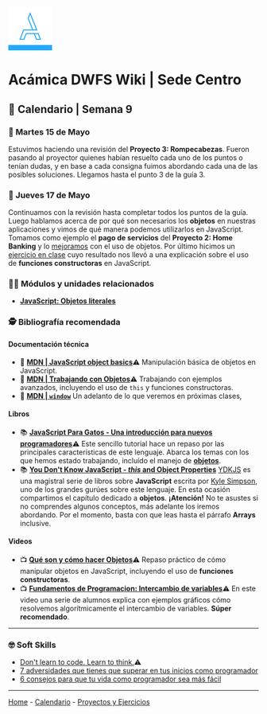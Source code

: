 <img src="/assets/acamica.jpg">

# Acámica DWFS Wiki | Sede Centro

## 📅 Calendario | Semana 9

### 🔴 Martes 15 de Mayo

Estuvimos haciendo una revisión del **Proyecto 3: Rompecabezas**. Fueron pasando al proyector quienes habían resuelto cada uno de los puntos o tenían dudas, y en base a cada consigna fuimos abordando cada una de las posibles soluciones. Llegamos hasta el punto 3 de la guía 3.

### 🔴 Jueves 17 de Mayo

Continuamos con la revisión hasta completar todos los puntos de la guía. Luego hablamos acerca de por qué son necesarios los **objetos** en nuestras aplicaciones y vimos de qué manera podemos utilizarlos en JavaScript. Tomamos como ejemplo el **pago de servicios** del **Proyecto 2: Home Banking** y lo [mejoramos]() con el uso de objetos. Por último hicimos un [ejercicio en clase]() cuyo resultado nos llevó a una explicación sobre el uso de **funciones constructoras** en JavaScript.

### 👩‍💻 Módulos y unidades relacionados

* [**JavaScript: Objetos literales**](https://www.acamica.com/cursos/387/javascript-introduccion-objetos)

### 🕵️ Bibliografía recomendada

#### Documentación técnica

* 📄&nbsp;[**MDN | JavaScript object basics**](https://developer.mozilla.org/en-US/docs/Learn/JavaScript/Objects/Basics)⚠️&nbsp;Manipulación básica de objetos en JavaScript.
* 📄&nbsp;[**MDN | Trabajando con Objetos**](https://developer.mozilla.org/es/docs/Web/JavaScript/Guide/Trabajando_con_objectos)⚠️&nbsp;Trabajando con ejemplos avanzados, incluyendo el uso de `this` y funciones constructoras.
* 📄&nbsp;[**MDN | `window`**](https://developer.mozilla.org/es/docs/Web/API/Window)&nbsp;Un adelanto de lo que veremos en próximas clases, 

#### Libros

* 📚&nbsp;[**JavaScript Para Gatos - Una introducción para nuevos programadores**](https://jsparagatos.com)️️⚠️&nbsp;Este sencillo tutorial hace un repaso por las principales características de este lenguaje. Abarca los temas con los que hemos estado trabajando, incluído el manejo de [**objetos**](https://jsparagatos.com/#objects).
* 📚&nbsp;[**You Don't Know JavaScript - *this* and Object Properties**](https://github.com/getify/You-Dont-Know-JS/blob/master/this%20%26%20object%20prototypes/ch3.md)&nbsp;[YDKJS](https://github.com/getify/You-Dont-Know-JS) es una magistral serie de libros sobre **JavaScript** escrita por [Kyle Simpson](https://twitter.com/getify?lang=es), uno de los grandes gurúes sobre este lenguaje. En esta ocasión compartimos el capítulo dedicado a **objetos**. **¡Atención!** No te asustes si no comprendes algunos conceptos, más adelante los iremos abordando. Por el momento, basta con que leas hasta el párrafo **Arrays** inclusive.

#### Videos

* 📺&nbsp;[**Qué son y cómo hacer Objetos**](https://www.youtube.com/watch?v=rf3riernYms)⚠️&nbsp;Repaso práctico de cómo manipular objetos en JavaScript, incluyendo el uso de **funciones constructoras**.
* 📺&nbsp;[**Fundamentos de Programacion: Intercambio de variables**](https://www.youtube.com/watch?v=nOmmurKQCuo)️️️⚠️&nbsp;En este video una serie de alumnos explica con ejemplos gráficos cómo resolvemos algorítmicamente el intercambio de variables. **Súper recomendado**.

----

### 🤓 Soft Skills

* [Don't learn to code. Learn to think.](https://www.ybrikman.com/writing/2014/05/19/dont-learn-to-code-learn-to-think/)️️⚠️
* [7 adversidades que tienes que superar en tus inicios como programador](https://www.campusmvp.es/recursos/post/7-adversidades-que-tienes-que-superar-en-tus-inicios-como-programador.aspx)
* [6 consejos para que tu vida como programador sea más fácil](http://blog.desafiolatam.com/6-consejos-para-que-tu-vida-como-programador-sea-mas-facil/)

----

[Home](/readme.md) - [Calendario](/semanas/calendario.md) - [Proyectos y Ejercicios](/proyectos-y-ejercicios.md)